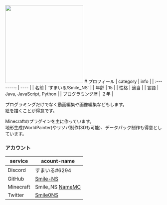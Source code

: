 <img src="https://cdn.discordapp.com/attachments/772130235738357803/997783480803008522/smile_dot.png" width="250">  
# プロフィール 
 | category | info |
 | :--------: | ---- |
 | 名前 | `すまいる/Smile_NS` |
 | 年齢 | 15 |
 | 性格 | 適当 |
 | 言語 | Java, JavaScript, Python | 
 | プログラミング歴 | ２年 | 

プログラミングだけでなく動画編集や画像編集などもします。  
絵を描くことが得意です。  

Minecraftのプラグインを主に作っています。  
地形生成(WorldPainter)やリソパ制作(3Dも可能)、データパック制作も得意としています。   

### アカウント
 | service | acount-name | 
 | ---- | ---- |
 | Discord | すまいる#6294 |
 | GitHub | [Smile-NS](https://github.com/Smile-NS) |
 | Minecraft | Smile_NS [NameMC](https://ja.namemc.com/search?q=Smile_NS) |  
 | Twitter | [Smile0NS](https://twitter.com/Smile0NS) |
